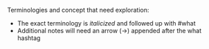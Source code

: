 Terminologies and concept that need exploration:
- The exact terminology is *italicized* and followed up with #what
- Additional notes will need an arrow (->) appended after the what hashtag